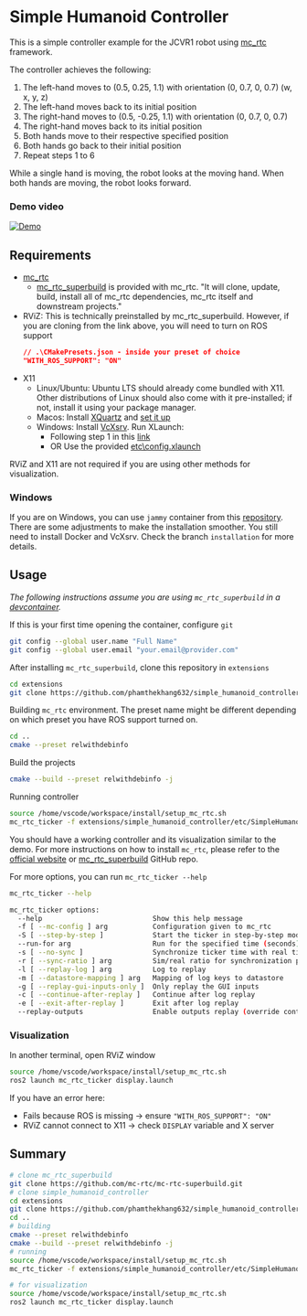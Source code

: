 Simple Humanoid Controller
==

This is a simple controller example for the JCVR1 robot using [mc_rtc](https://github.com/jrl-umi3218/mc_rtc.git) framework. 

The controller achieves the following:

1. The left-hand moves to (0.5, 0.25, 1.1) with orientation (0, 0.7, 0, 0.7) (w, x, y, z)
2. The left-hand moves back to its initial position
3. The right-hand moves to (0.5, -0.25, 1.1) with orientation (0, 0.7, 0, 0.7)
4. The right-hand moves back to its initial position
5. Both hands move to their respective specified position
6. Both hands go back to their initial position
7. Repeat steps 1 to 6

While a single hand is moving, the robot looks at the moving hand. When both hands are moving, the robot looks forward.

### Demo video

[![Demo](media/demo.gif)](media/demo.mp4)

Requirements
--
- [mc_rtc](https://github.com/jrl-umi3218/mc_rtc.git)
  - [mc_rtc_superbuild](https://github.com/mc-rtc/mc-rtc-superbuild.git) is provided with mc_rtc. "It will clone, update, build, install all of mc_rtc dependencies, mc_rtc itself and downstream projects."
- RViZ: This is technically preinstalled by mc_rtc_superbuild. However, if you are cloning from the link above, you will need to turn on ROS support
    ```json
    // .\CMakePresets.json - inside your preset of choice
    "WITH_ROS_SUPPORT": "ON"
    ```
- X11
  - Linux/Ubuntu: Ubuntu LTS should already come bundled with X11. Other distributions of Linux should also come with it pre-installed; if not, install it using your package manager.
  - Macos: Install [XQuartz](https://www.xquartz.org/) and [set it up](https://gist.github.com/cschiewek/246a244ba23da8b9f0e7b11a68bf3285)
  - Windows: Install [VcXsrv](https://sourceforge.net/projects/vcxsrv/). Run XLaunch:
    - Following step 1 in this [link](https://medium.com/@potatowagon/how-to-use-gui-apps-in-linux-docker-container-from-windows-host-485d3e1c64a3)
    - OR Use the provided [etc\config.xlaunch](etc\config.xlaunch)

RViZ and X11 are not required if you are using other methods for visualization. 

### Windows

If you are on Windows, you can use `jammy` container from this [repository](https://github.com/phamthekhang632/mc-rtc-superbuild). There are some adjustments to make the installation smoother. You still need to install Docker and VcXsrv. Check the branch `installation` for more details.

Usage
--

*The following instructions assume you are using `mc_rtc_superbuild` in a [devcontainer](https://github.com/mc-rtc/mc-rtc-superbuild/blob/main/doc/devcontainer.md).*

If this is your first time opening the container, configure `git`

```bash
git config --global user.name "Full Name"
git config --global user.email "your.email@provider.com"
```

After installing `mc_rtc_superbuild`, clone this repository in `extensions` 
```bash
cd extensions
git clone https://github.com/phamthekhang632/simple_humanoid_controller.git
```

Building `mc_rtc` environment. The preset name might be different depending on which preset you have ROS support turned on.

```bash
cd ..
cmake --preset relwithdebinfo
```

Build the projects

```bash
cmake --build --preset relwithdebinfo -j
```

Running controller

```bash
source /home/vscode/workspace/install/setup_mc_rtc.sh
mc_rtc_ticker -f extensions/simple_humanoid_controller/etc/SimpleHumanoidController.in.yaml
```

You should have a working controller and its visualization similar to the demo.
For more instructions on how to install `mc_rtc`, please refer to the [official website](https://jrl.cnrs.fr/mc_rtc/tutorials/introduction/installation-guide.html) or [mc_rtc_superbuild](https://github.com/mc-rtc/mc-rtc-superbuild.git) GitHub repo.

For more options, you can run `mc_rtc_ticker --help`

```bash
mc_rtc_ticker --help                                                                        

mc_rtc_ticker options:
  --help                           Show this help message
  -f [ --mc-config ] arg           Configuration given to mc_rtc
  -S [ --step-by-step ]            Start the ticker in step-by-step mode
  --run-for arg                    Run for the specified time (seconds)
  -s [ --no-sync ]                 Synchronize ticker time with real time
  -r [ --sync-ratio ] arg          Sim/real ratio for synchronization purpose
  -l [ --replay-log ] arg          Log to replay
  -m [ --datastore-mapping ] arg   Mapping of log keys to datastore
  -g [ --replay-gui-inputs-only ]  Only replay the GUI inputs
  -c [ --continue-after-replay ]   Continue after log replay
  -e [ --exit-after-replay ]       Exit after log replay
  --replay-outputs                 Enable outputs replay (override controller)
```

### Visualization

In another terminal, open RViZ window

```bash
source /home/vscode/workspace/install/setup_mc_rtc.sh
ros2 launch mc_rtc_ticker display.launch
```

If you have an error here:
- Fails because ROS is missing → ensure `"WITH_ROS_SUPPORT": "ON"`
- RViZ cannot connect to X11 → check `DISPLAY` variable and X server

Summary
--

```bash
# clone mc_rtc_superbuild
git clone https://github.com/mc-rtc/mc-rtc-superbuild.git
# clone simple_humanoid_controller
cd extensions
git clone https://github.com/phamthekhang632/simple_humanoid_controller.git
cd ..
# building
cmake --preset relwithdebinfo
cmake --build --preset relwithdebinfo -j
# running
source /home/vscode/workspace/install/setup_mc_rtc.sh
mc_rtc_ticker -f extensions/simple_humanoid_controller/etc/SimpleHumanoidController.in.yaml
```

```bash
# for visualization
source /home/vscode/workspace/install/setup_mc_rtc.sh
ros2 launch mc_rtc_ticker display.launch
```